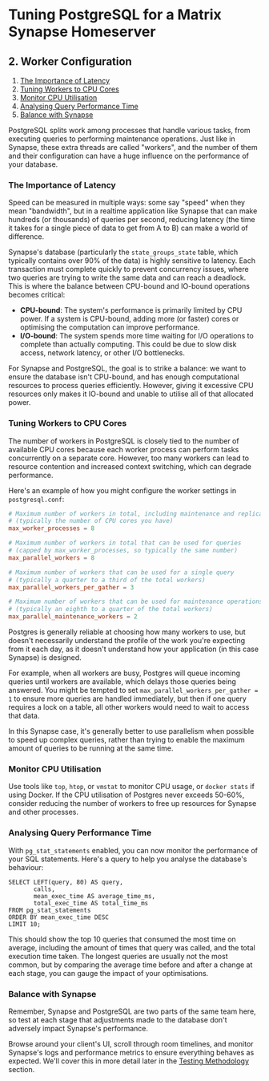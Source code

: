# Tuning PostgreSQL for a Matrix Synapse Homeserver

## 2. Worker Configuration

1. [The Importance of Latency](#the-importance-of-latency)
2. [Tuning Workers to CPU Cores](#tuning-workers-to-cpu-cores)
3. [Monitor CPU Utilisation](#monitor-cpu-utilisation)
4. [Analysing Query Performance Time](#analysing-query-performance-time)
5. [Balance with Synapse](#balance-with-synapse)

PostgreSQL splits work among processes that handle various tasks, from executing queries to
performing maintenance operations. Just like in Synapse, these extra threads are called "workers",
and the number of them and their configuration can have a huge influence on the performance of your
database.

### The Importance of Latency

Speed can be measured in multiple ways: some say "speed" when they mean "bandwidth", but in a
realtime application like Synapse that can make hundreds (or thousands) of queries per second,
reducing latency (the time it takes for a single piece of data to get from A to B) can make a world
of difference.

Synapse's database (particularly the `state_groups_state` table, which typically contains over 90%
of the data) is highly sensitive to latency. Each transaction must complete quickly to prevent
concurrency issues, where two queries are trying to write the same data and can reach a deadlock.
This is where the balance between CPU-bound and IO-bound operations becomes critical:

- **CPU-bound**: The system's performance is primarily limited by CPU power. If a system is
  CPU-bound, adding more (or faster) cores or optimising the computation can improve performance.
- **I/O-bound**: The system spends more time waiting for I/O operations to complete than actually
  computing. This could be due to slow disk access, network latency, or other I/O bottlenecks.

For Synapse and PostgreSQL, the goal is to strike a balance: we want to ensure the database isn't
CPU-bound, and has enough computational resources to process queries efficiently. However, giving it
excessive CPU resources only makes it IO-bound and unable to utilise all of that allocated power.

### Tuning Workers to CPU Cores

The number of workers in PostgreSQL is closely tied to the number of available CPU cores because
each worker process can perform tasks concurrently on a separate core. However, too many workers
can lead to resource contention and increased context switching, which can degrade performance.

Here's an example of how you might configure the worker settings in `postgresql.conf`:

```ini,icon=.devicon-postgresql-plain,filepath=postgresql.conf
# Maximum number of workers in total, including maintenance and replication
# (typically the number of CPU cores you have)
max_worker_processes = 8

# Maximum number of workers in total that can be used for queries
# (capped by max_worker_processes, so typically the same number)
max_parallel_workers = 8

# Maximum number of workers that can be used for a single query
# (typically a quarter to a third of the total workers)
max_parallel_workers_per_gather = 3

# Maximum number of workers that can be used for maintenance operations
# (typically an eighth to a quarter of the total workers)
max_parallel_maintenance_workers = 2
```

Postgres is generally reliable at choosing how many workers to use, but doesn't necessarily
understand the profile of the work you're expecting from it each day, as it doesn't understand how
your application (in this case Synapse) is designed.

For example, when all workers are busy, Postgres will queue incoming queries until workers are
available, which delays those queries being answered. You might be tempted to set
`max_parallel_workers_per_gather = 1` to ensure more queries are handled immediately, but then if
one query requires a lock on a table, all other workers would need to wait to access that data.

In this Synapse case, it's generally better to use parallelism when possible to speed up complex
queries, rather than trying to enable the maximum amount of queries to be running at the same time.

### Monitor CPU Utilisation

Use tools like `top`, `htop`, or `vmstat` to monitor CPU usage, or `docker stats` if using Docker.
If the CPU utilisation of Postgres never exceeds 50-60%, consider reducing the number of workers to
free up resources for Synapse and other processes.

### Analysing Query Performance Time

With `pg_stat_statements` enabled, you can now monitor the performance of your SQL statements.
Here's a query to help you analyse the database's behaviour:

```sql,icon=.devicon-postgresql-plain,filepath=psql
SELECT LEFT(query, 80) AS query,
       calls,
       mean_exec_time AS average_time_ms,
       total_exec_time AS total_time_ms
FROM pg_stat_statements
ORDER BY mean_exec_time DESC
LIMIT 10;
```

This should show the top 10 queries that consumed the most time on average, including the amount of
times that query was called, and the total execution time taken. The longest queries are usually not
the most common, but by comparing the average time before and after a change at each stage, you can
gauge the impact of your optimisations.

### Balance with Synapse

Remember, Synapse and PostgreSQL are two parts of the same team here, so test at each stage that
adjustments made to the database don't adversely impact Synapse's performance.

Browse around your client's UI, scroll through room timelines, and monitor Synapse's logs and
performance metrics to ensure everything behaves as expected. We'll cover this in more detail later
in the [Testing Methodology](8-testing.md) section.
